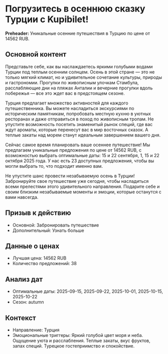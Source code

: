 # Погрузитесь в осеннюю сказку Турции с Kupibilet!

**Preheader:** Уникальные осенние путешествия в Турцию по цене от 14562 RUB.

## Основной контент

Представьте себе, как вы наслаждаетесь яркими голубыми водами Турции под теплым осенним солнцем. Осень в этой стране — это не только мягкий климат, но и удивительное сочетание культуры, природы и гастрономии. Прогулки по живописным улочкам Стамбула, расслабляющие дни на пляжах Анталии и вечерние прогулки вдоль побережья — все это ждет вас в предстоящем сезоне.

Турция предлагает множество активностей для каждого путешественника. Вы можете насладиться экскурсиями по историческим памятникам, попробовать местную кухню в уютных ресторанах и даже отправиться в поход по живописным тропам. Не упустите возможность посетить знаменитый рынок специй, где вас ждут ароматы, которые перенесут вас в мир восточных сказок. А теплые закаты над морем станут идеальным завершением вашего дня.

Сейчас самое время планировать ваше осеннее путешествие! Мы предлагаем уникальные предложения по цене от 14562 RUB, с возможностью выбрать оптимальные даты: 15 и 22 сентября, 1, 15 и 22 октября 2025 года. У нас есть 23 доступных предложения, чтобы вы могли выбрать то, что подходит именно вам.

Не упустите шанс провести незабываемую осень в Турции! Забронируйте свое путешествие уже сегодня, чтобы насладиться всеми прелестями этого удивительного направления. Подарите себе и своим близким незабываемые моменты и эмоции, которые останутся с вами навсегда.

## Призыв к действию

- Основной: Забронировать путешествие
- Дополнительный: Узнать больше

## Данные о ценах

- Лучшая цена: 14562 RUB
- Количество предложений: 38

## Анализ дат

- Оптимальные даты: 2025-09-15, 2025-09-22, 2025-10-01, 2025-10-15, 2025-10-22
- Сезон: autumn

## Контекст

- Направление: Турция
- Эмоциональные триггеры: Яркий голубой цвет моря и неба. Ощущение уюта и расслабления. Теплые закаты, вкус фруктов, запах специй. Турецкое гостеприимство и спокойствие.
